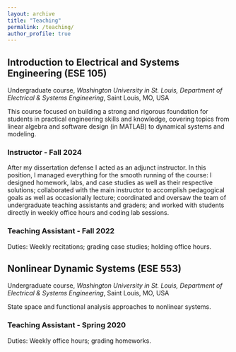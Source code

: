 ```yaml
---
layout: archive
title: "Teaching"
permalink: /teaching/
author_profile: true
---
```






## Introduction to Electrical and Systems Engineering (ESE 105)
<p> Undergraduate course, <i>Washington University in St. Louis, Department of Electrical & Systems Engineering</i>, Saint Louis, MO, USA</p>

This course focused on building a strong and rigorous foundation for students in practical engineering skills and knowledge, covering topics from linear algebra and software design (in MATLAB) to dynamical systems and modeling.

### Instructor - Fall 2024 
After my dissertation defense I acted as an adjunct instructor.  In this position, I managed everything for the smooth running of the course: I designed homework, labs, and case studies as well as their respective solutions; collaborated with the main instructor to accomplish pedagogical goals as well as occasionally lecture; coordinated and oversaw the team of undergraduate teaching assistants and graders; and worked with students directly in weekly office hours and coding lab sessions.


### Teaching Assistant - Fall 2022
Duties: Weekly recitations; grading case studies; holding office hours.





## Nonlinear Dynamic Systems (ESE 553)
<p> Undergraduate course, <i>Washington University in St. Louis, Department of Electrical & Systems Engineering</i>, Saint Louis, MO, USA</p>

State space and functional analysis approaches to nonlinear systems. 

### Teaching Assistant - Spring 2020
Duties: Weekly office hours; grading homeworks. 

